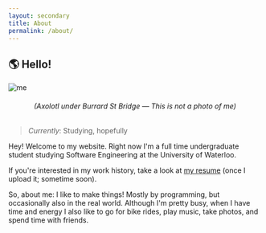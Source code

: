 ```yaml
---
layout: secondary
title: About
permalink: /about/
---
```


## **🌎 Hello!**

![me](/assets/images/maybeme.jpg)
<h6 style="text-align: center;"> (Axolotl under Burrard St Bridge — This is not a photo of me) </h6>

> *Currently*: Studying, hopefully

Hey! Welcome to my website. Right now I'm a full time undergraduate student studying Software Engineering at the University of Waterloo.

If you're interested in my work history, take a look at [my resume](/resume/) (once I upload it; sometime soon). 

So, about me: I like to make things! Mostly by programming, but occasionally also in the real world. Although I'm pretty busy, when I have time and energy I also like to go for bike rides, play music, take photos, and spend time with friends. 


